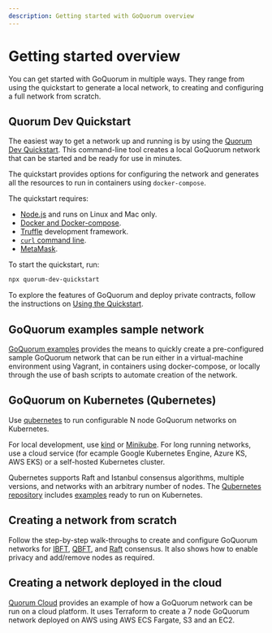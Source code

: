 ```yaml
---
description: Getting started with GoQuorum overview
---
```


# Getting started overview

You can get started with GoQuorum in multiple ways.
They range from using the quickstart to generate a local network, to creating and configuring a full network from scratch.

## Quorum Dev Quickstart

The easiest way to get a network up and running is by using the [Quorum Dev Quickstart](../Tutorials/Quorum-Dev-Quickstart/Getting-Started.md).
This command-line tool creates a local GoQuorum network that can be started and be ready for use in minutes.

The quickstart provides options for configuring the network and generates all the resources to run in containers
using `docker-compose`.

The quickstart requires:

* [Node.js](https://docs.npmjs.com/downloading-and-installing-node-js-and-npm) and runs on Linux and Mac only.
* [Docker and Docker-compose](https://docs.docker.com/compose/install/).
* [Truffle](https://www.trufflesuite.com/truffle) development framework.
* [`curl` command line](https://curl.haxx.se/download.html).
* [MetaMask](https://metamask.io/).

To start the quickstart, run:

```bash
npx quorum-dev-quickstart
```

To explore the features of GoQuorum and deploy private contracts, follow the instructions on [Using the Quickstart](../Tutorials/Quorum-Dev-Quickstart/Using-the-Quickstart.md).

## GoQuorum examples sample network

[GoQuorum examples](../Reference/GoQuorum-Projects.md) provides the means to quickly create a pre-configured sample GoQuorum
network that can be run either in a virtual-machine environment using Vagrant, in containers using docker-compose,
or locally through the use of bash scripts to automate creation of the network.

## GoQuorum on Kubernetes (Qubernetes)

Use [qubernetes](Getting-Started-Qubernetes.md) to run configurable N node GoQuorum networks on Kubernetes.

For local development, use [kind](https://github.com/ConsenSys/qubernetes#quickest-start) or
[Minikube](https://github.com/ConsenSys/qubernetes/blob/master/docs/minikube-docs.md). For long running networks,
use a cloud service (for ecample Google Kubernetes Engine, Azure KS, AWS EKS) or a self-hosted Kubernetes cluster.

Qubernetes supports Raft and Istanbul consensus algorithms, multiple versions, and networks with an arbitrary number of nodes.
The [Qubernetes repository](https://github.com/ConsenSys/qubernetes) includes [examples](https://github.com/ConsenSys/qubernetes/blob/master/docs/7nodes-on-k8s.md)
ready to run on Kubernetes.

## Creating a network from scratch

Follow the step-by-step walk-throughs to create and configure GoQuorum networks for [IBFT](../Tutorials/Private-Network/Create-IBFT-Network.md), [QBFT](../Tutorials/Private-Network/Create-QBFT-Network.md), and [Raft](../Tutorials/Private-Network/Create-a-Raft-network.md) consensus.
It also shows how to enable privacy and add/remove nodes as required.

## Creating a network deployed in the cloud

[Quorum Cloud](https://github.com/ConsenSys/quorum-cloud) provides an example of how a GoQuorum network
can be run on a cloud platform. It uses Terraform to create a 7 node GoQuorum network deployed on AWS
using AWS ECS Fargate, S3 and an EC2.
